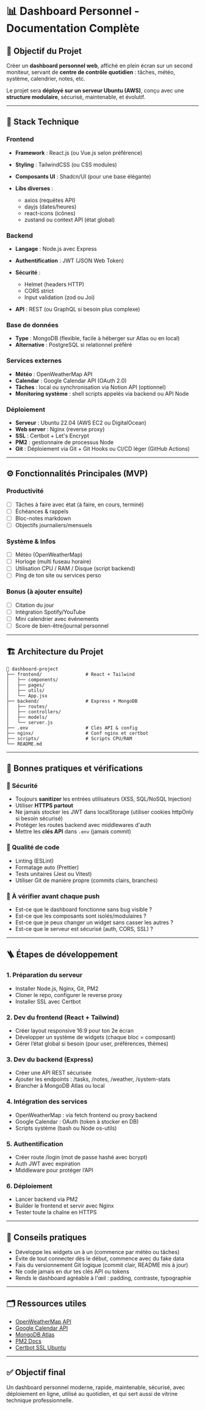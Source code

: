 # 📊 Dashboard Personnel - Documentation Complète

## 📌 Objectif du Projet

Créer un **dashboard personnel web**, affiché en plein écran sur un second moniteur, servant de **centre de contrôle quotidien** : tâches, météo, système, calendrier, notes, etc.

Le projet sera **déployé sur un serveur Ubuntu (AWS)**, conçu avec une **structure modulaire**, sécurisé, maintenable, et évolutif.

---

## 🧱 Stack Technique

### Frontend

* **Framework** : React.js (ou Vue.js selon préférence)
* **Styling** : TailwindCSS (ou CSS modules)
* **Composants UI** : Shadcn/UI (pour une base élégante)
* **Libs diverses** :

  * axios (requêtes API)
  * dayjs (dates/heures)
  * react-icons (icônes)
  * zustand ou context API (état global)

### Backend

* **Langage** : Node.js avec Express
* **Authentification** : JWT (JSON Web Token)
* **Sécurité** :

  * Helmet (headers HTTP)
  * CORS strict
  * Input validation (zod ou Joi)
* **API** : REST (ou GraphQL si besoin plus complexe)

### Base de données

* **Type** : MongoDB (flexible, facile à héberger sur Atlas ou en local)
* **Alternative** : PostgreSQL si relationnel préféré

### Services externes

* **Météo** : OpenWeatherMap API
* **Calendar** : Google Calendar API (OAuth 2.0)
* **Tâches** : local ou synchronisation via Notion API (optionnel)
* **Monitoring système** : shell scripts appelés via backend ou API Node

### Déploiement

* **Serveur** : Ubuntu 22.04 (AWS EC2 ou DigitalOcean)
* **Web server** : Nginx (reverse proxy)
* **SSL** : Certbot + Let's Encrypt
* **PM2** : gestionnaire de processus Node
* **Git** : Déploiement via Git + Git Hooks ou CI/CD léger (GitHub Actions)

---

## ⚙️ Fonctionnalités Principales (MVP)

### Productivité

* [ ] Tâches à faire avec état (à faire, en cours, terminé)
* [ ] Échéances & rappels
* [ ] Bloc-notes markdown
* [ ] Objectifs journaliers/mensuels

### Système & Infos

* [ ] Météo (OpenWeatherMap)
* [ ] Horloge (multi fuseau horaire)
* [ ] Utilisation CPU / RAM / Disque (script backend)
* [ ] Ping de ton site ou services perso

### Bonus (à ajouter ensuite)

* [ ] Citation du jour
* [ ] Intégration Spotify/YouTube
* [ ] Mini calendrier avec événements
* [ ] Score de bien-être/journal personnel

---

## 🏗️ Architecture du Projet

```
📁 dashboard-project
├── frontend/                # React + Tailwind
│   ├── components/
│   ├── pages/
│   ├── utils/
│   └── App.jsx
├── backend/                 # Express + MongoDB
│   ├── routes/
│   ├── controllers/
│   ├── models/
│   └── server.js
├── .env                     # Clés API & config
├── nginx/                   # Conf nginx et certbot
├── scripts/                 # Scripts CPU/RAM
└── README.md
```

---

## 🚨 Bonnes pratiques et vérifications

### 🔐 Sécurité

* Toujours **sanitizer** les entrées utilisateurs (XSS, SQL/NoSQL Injection)
* Utiliser **HTTPS partout**
* Ne jamais stocker les JWT dans localStorage (utiliser cookies httpOnly si besoin sécurisé)
* Protéger les routes backend avec middlewares d'auth
* Mettre les **clés API** dans `.env` (jamais commit)

### 🧪 Qualité de code

* Linting (ESLint)
* Formatage auto (Prettier)
* Tests unitaires (Jest ou Vitest)
* Utiliser Git de manière propre (commits clairs, branches)

### 🧠 À vérifier avant chaque push

* Est-ce que le dashboard fonctionne sans bug visible ?
* Est-ce que les composants sont isolés/modulaires ?
* Est-ce que je peux changer un widget sans casser les autres ?
* Est-ce que le serveur est sécurisé (auth, CORS, SSL) ?

---

## 🪜 Étapes de développement

### 1. Préparation du serveur

* Installer Node.js, Nginx, Git, PM2
* Cloner le repo, configurer le reverse proxy
* Installer SSL avec Certbot

### 2. Dev du frontend (React + Tailwind)

* Créer layout responsive 16:9 pour ton 2e écran
* Développer un système de widgets (chaque bloc = composant)
* Gérer l’état global si besoin (pour user, préférences, thèmes)

### 3. Dev du backend (Express)

* Créer une API REST sécurisée
* Ajouter les endpoints : /tasks, /notes, /weather, /system-stats
* Brancher à MongoDB Atlas ou local

### 4. Intégration des services

* OpenWeatherMap : via fetch frontend ou proxy backend
* Google Calendar : OAuth (token à stocker en DB)
* Scripts système (bash ou Node os-utils)

### 5. Authentification

* Créer route /login (mot de passe hashé avec bcrypt)
* Auth JWT avec expiration
* Middleware pour protéger l’API

### 6. Déploiement

* Lancer backend via PM2
* Builder le frontend et servir avec Nginx
* Tester toute la chaîne en HTTPS

---

## 🧩 Conseils pratiques

* Développe les widgets un à un (commence par météo ou tâches)
* Évite de tout connecter dès le début, commence avec du fake data
* Fais du versionnement Git logique (commit clair, README mis à jour)
* Ne code jamais en dur tes clés API ou tokens
* Rends le dashboard agréable à l'œil : padding, contraste, typographie

---

## 🗂️ Ressources utiles

* [OpenWeatherMap API](https://openweathermap.org/api)
* [Google Calendar API](https://developers.google.com/calendar)
* [MongoDB Atlas](https://www.mongodb.com/cloud/atlas)
* [PM2 Docs](https://pm2.keymetrics.io/)
* [Certbot SSL Ubuntu](https://certbot.eff.org/instructions)

---

## ✅ Objectif final

Un dashboard personnel moderne, rapide, maintenable, sécurisé, avec déploiement en ligne, utilisé au quotidien, et qui sert aussi de vitrine technique professionnelle.
